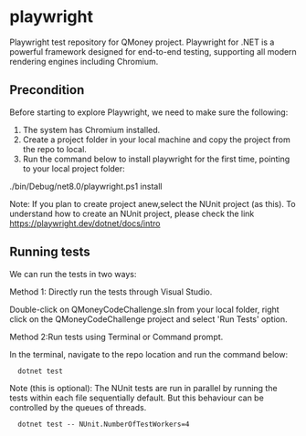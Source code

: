 # playwright

Playwright test repository for QMoney project. 
Playwright for .NET is a powerful framework designed for end-to-end testing, supporting all modern rendering engines including Chromium.

## Precondition
Before starting to explore Playwright, we need to make sure the following:

1. The system has Chromium installed.
2. Create a project folder in your local machine and copy the project from the repo to local.
3. Run the command below to install playwright for the first time, pointing to your local project folder:

./bin/Debug/net8.0/playwright.ps1 install

Note: If you plan to create project anew,select the NUnit project (as this). To understand how to create an NUnit project, please check the link https://playwright.dev/dotnet/docs/intro

## Running tests 

We can run the tests in two ways:

Method 1: Directly run the tests through Visual Studio.

Double-click on QMoneyCodeChallenge.sln from your local folder, right click on the QMoneyCodeChallenge project and select 'Run Tests' option.

Method 2:Run tests using Terminal or Command prompt.

In the terminal, navigate to the repo location and run the command below:

      dotnet test

Note (this is optional): The NUnit tests are run in parallel by running the tests within each file sequentially default. But this behaviour can be controlled by the queues of threads.

      dotnet test -- NUnit.NumberOfTestWorkers=4
